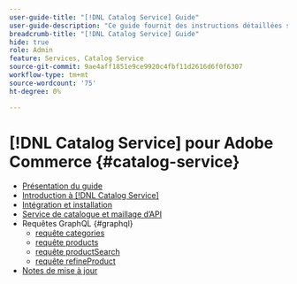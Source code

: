 ```yaml
---
user-guide-title: "[!DNL Catalog Service] Guide"
user-guide-description: "Ce guide fournit des instructions détaillées sur l’utilisation de [!DNL Catalog Service] pour Adobe Commerce."
breadcrumb-title: "[!DNL Catalog Service] Guide"
hide: true
role: Admin
feature: Services, Catalog Service
source-git-commit: 9ae4aff1851e9ce9920c4fbf11d2616d6f0f6307
workflow-type: tm+mt
source-wordcount: '75'
ht-degree: 0%

---
```


# [!DNL Catalog Service] pour Adobe Commerce {#catalog-service}

- [Présentation du guide](guide-overview.md)
- [Introduction à [!DNL Catalog Service]](overview.md)
- [Intégration et installation](installation.md)
- [Service de catalogue et maillage d’API](mesh.md)
- Requêtes GraphQL {#graphql}
   - [requête categories](https://developer.adobe.com/commerce/webapi/graphql/schema/catalog-service/queries/categories/)
   - [requête products](https://developer.adobe.com/commerce/webapi/graphql/schema/catalog-service/queries/products/)
   - [requête productSearch](https://developer.adobe.com/commerce/webapi/graphql/schema/catalog-service/queries/product-search/)
   - [requête refineProduct](https://developer.adobe.com/commerce/webapi/graphql/schema/catalog-service/queries/refine-product/)
- [Notes de mise à jour](release-notes.md)

